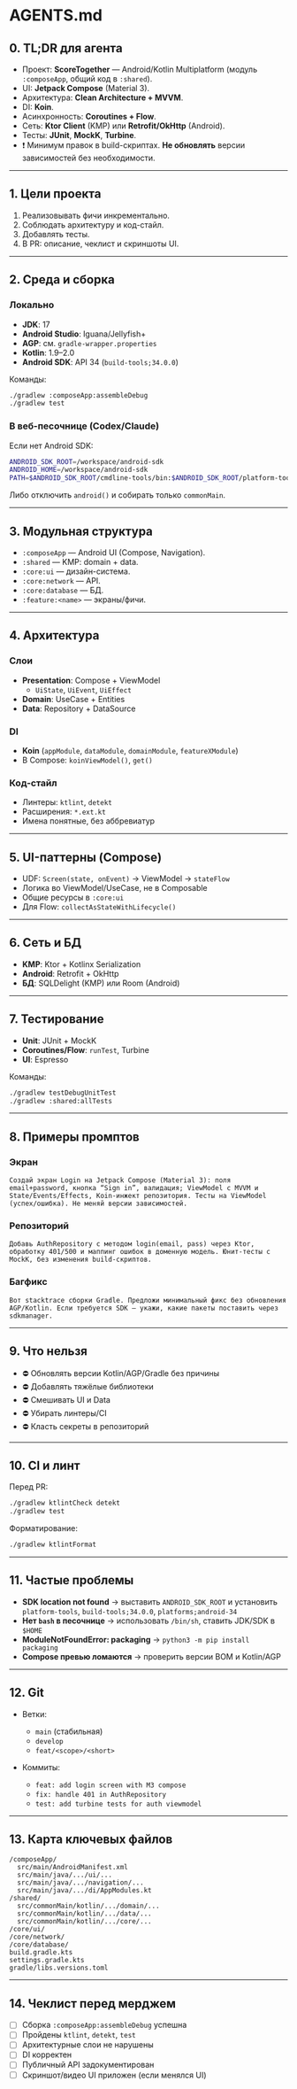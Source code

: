 # AGENTS.md

## 0. TL;DR для агента
- Проект: **ScoreTogether** — Android/Kotlin Multiplatform (модуль `:composeApp`, общий код в `:shared`).
- UI: **Jetpack Compose** (Material 3).
- Архитектура: **Clean Architecture + MVVM**.
- DI: **Koin**.
- Асинхронность: **Coroutines + Flow**.
- Сеть: **Ktor Client** (KMP) или **Retrofit/OkHttp** (Android).
- Тесты: **JUnit**, **MockK**, **Turbine**.
- ❗ Минимум правок в build-скриптах. **Не обновлять** версии зависимостей без необходимости.

---

## 1. Цели проекта
1. Реализовывать фичи инкрементально.
2. Соблюдать архитектуру и код-стайл.
3. Добавлять тесты.
4. В PR: описание, чеклист и скриншоты UI.

---

## 2. Среда и сборка

### Локально
- **JDK**: 17
- **Android Studio**: Iguana/Jellyfish+
- **AGP**: см. `gradle-wrapper.properties`
- **Kotlin**: 1.9–2.0
- **Android SDK**: API 34 (`build-tools;34.0.0`)

Команды:
```bash
./gradlew :composeApp:assembleDebug
./gradlew test
```

### В веб-песочнице (Codex/Claude)
Если нет Android SDK:
```bash
ANDROID_SDK_ROOT=/workspace/android-sdk
ANDROID_HOME=/workspace/android-sdk
PATH=$ANDROID_SDK_ROOT/cmdline-tools/bin:$ANDROID_SDK_ROOT/platform-tools:$PATH
```
Либо отключить `android()` и собирать только `commonMain`.

---

## 3. Модульная структура
- `:composeApp` — Android UI (Compose, Navigation).
- `:shared` — KMP: domain + data.
- `:core:ui` — дизайн-система.
- `:core:network` — API.
- `:core:database` — БД.
- `:feature:<name>` — экраны/фичи.

---

## 4. Архитектура

### Слои
- **Presentation**: Compose + ViewModel
    - `UiState`, `UiEvent`, `UiEffect`
- **Domain**: UseCase + Entities
- **Data**: Repository + DataSource

### DI
- **Koin** (`appModule`, `dataModule`, `domainModule`, `featureXModule`)
- В Compose: `koinViewModel()`, `get()`

### Код-стайл
- Линтеры: `ktlint`, `detekt`
- Расширения: `*.ext.kt`
- Имена понятные, без аббревиатур

---

## 5. UI-паттерны (Compose)
- UDF: `Screen(state, onEvent)` → ViewModel → `stateFlow`
- Логика во ViewModel/UseCase, не в Composable
- Общие ресурсы в `:core:ui`
- Для Flow: `collectAsStateWithLifecycle()`

---

## 6. Сеть и БД
- **KMP**: Ktor + Kotlinx Serialization
- **Android**: Retrofit + OkHttp
- **БД**: SQLDelight (KMP) или Room (Android)

---

## 7. Тестирование
- **Unit**: JUnit + MockK
- **Coroutines/Flow**: `runTest`, Turbine
- **UI**: Espresso

Команды:
```bash
./gradlew testDebugUnitTest
./gradlew :shared:allTests
```

---

## 8. Примеры промптов

### Экран
```
Создай экран Login на Jetpack Compose (Material 3): поля email+password, кнопка “Sign in”, валидация; ViewModel с MVVM и State/Events/Effects, Koin-инжект репозитория. Тесты на ViewModel (успех/ошибка). Не меняй версии зависимостей.
```

### Репозиторий
```
Добавь AuthRepository с методом login(email, pass) через Ktor, обработку 401/500 и маппинг ошибок в доменную модель. Юнит-тесты с MockK, без изменения build-скриптов.
```

### Багфикс
```
Вот stacktrace сборки Gradle. Предложи минимальный фикс без обновления AGP/Kotlin. Если требуется SDK — укажи, какие пакеты поставить через sdkmanager.
```

---

## 9. Что нельзя
- ⛔ Обновлять версии Kotlin/AGP/Gradle без причины
- ⛔ Добавлять тяжёлые библиотеки
- ⛔ Смешивать UI и Data
- ⛔ Убирать линтеры/CI
- ⛔ Класть секреты в репозиторий

---

## 10. CI и линт
Перед PR:
```bash
./gradlew ktlintCheck detekt
./gradlew test
```

Форматирование:
```bash
./gradlew ktlintFormat
```

---

## 11. Частые проблемы
- **SDK location not found** → выставить `ANDROID_SDK_ROOT` и установить `platform-tools`, `build-tools;34.0.0`, `platforms;android-34`
- **Нет `bash` в песочнице** → использовать `/bin/sh`, ставить JDK/SDK в `$HOME`
- **ModuleNotFoundError: packaging** → `python3 -m pip install packaging`
- **Compose превью ломаются** → проверить версии BOM и Kotlin/AGP

---

## 12. Git
- Ветки:
    - `main` (стабильная)
    - `develop`
    - `feat/<scope>/<short>`

- Коммиты:
    - `feat: add login screen with M3 compose`
    - `fix: handle 401 in AuthRepository`
    - `test: add turbine tests for auth viewmodel`

---

## 13. Карта ключевых файлов
```
/composeApp/
  src/main/AndroidManifest.xml
  src/main/java/.../ui/...
  src/main/java/.../navigation/...
  src/main/java/.../di/AppModules.kt
/shared/
  src/commonMain/kotlin/.../domain/...
  src/commonMain/kotlin/.../data/...
  src/commonMain/kotlin/.../core/...
/core/ui/
/core/network/
/core/database/
build.gradle.kts
settings.gradle.kts
gradle/libs.versions.toml
```

---

## 14. Чеклист перед мерджем
- [ ] Сборка `:composeApp:assembleDebug` успешна
- [ ] Пройдены `ktlint`, `detekt`, `test`
- [ ] Архитектурные слои не нарушены
- [ ] DI корректен
- [ ] Публичный API задокументирован
- [ ] Скриншот/видео UI приложен (если менялся UI)  
